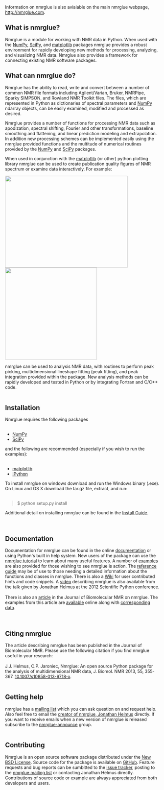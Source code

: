 Information on nmrglue is also avialable on the main nmrglue webpage, http://nmrglue.com.

## What is nmrglue? ##

Nmrglue is a module for working with NMR data in Python. When used with the [NumPy](http://numpy.scipy.org), [SciPy](http://scipy.org), and [matplotlib](http://matplotlib.sourceforge.net/index.html) packages nmrglue provides a robust environment for rapidly developing new methods for processing, analyzing, and visualizing NMR data.  Nmrglue also provides a framework for connecting existing NMR software packages.

## What can nmrglue do? ##

Nmrglue has the ability to read, write and convert between a number of common NMR file formats including Agilent/Varian, Bruker, NMRPipe, Sparky SIMPSON, and Rowland NMR Toolkit files. The files, which are represented in Python as dictionaries of spectral parameters and [NumPy](http://numpy.scipy.org) ndarray objects, can be easily examined, modified and processed as desired.

Nmrglue provides a number of functions for processing NMR data such as apodization, spectral shifting, Fourier and other transformations, baseline smoothing and flattening, and linear prediction modeling and extrapolation. In addition new processing schemes can be implemented easily using the nmrglue provided functions and the multitude of numerical routines provided by the [NumPy](http://numpy.scipy.org) and [SciPy](http://scipy.org) packages.

When used in conjunction with the [matplotlib](http://matplotlib.sourceforge.net/index.html) (or other) python plotting library nmrglue can be used to create publication quality figures of NMR spectrum or examine data interactively.  For example:

<img src='http://nmrglue.com/images/spectrum_2d.png' width='400' height='300'>
<img src='http://nmrglue.com/images/strip_plots.png' height='300'>

nmrglue can be used to analysis NMR data, with routines to perform peak picking, multidimensional lineshape fitting (peak fitting), and peak integration provided within the package. New analysis methods can be rapidly developed and tested in Python or by integrating Fortran and C/C++ code.<br>
<br>
<h2>Installation</h2>

Nmrglue requires the following packages<br>
<br>
<ul><li><a href='http://numpy.scipy.org'>NumPy</a>
</li><li><a href='http://scipy.org'>SciPy</a></li></ul>

and the following are recommended (especially if you wish to run the examples):<br>
<br>
<ul><li><a href='http://matplotlib.sourceforge.net/index.html'>matplotlib</a>
</li><li><a href='http://ipython.scipy.org/moin/'>IPython</a></li></ul>

To install nmrglue on windows download and run the Windows binary (.exe).  On Linux and OS X download the tar.gz file, extract, and run:<br>
<br>
<blockquote>$ python setup.py install</blockquote>

Additional detail on installing nmrglue can be found in the <a href='http://jjhelmus.github.com/nmrglue/current/install.html'>Install Guide</a>.<br>
<br>
<br>
<h2>Documentation</h2>

Documentation for nmrglue can be found in the online <a href='http://jjhelmus.github.com/nmrglue/current/index.html'>documentation</a> or using Python's built in help system. New users of the package can use the <a href='http://jjhelmus.github.com/nmrglue/current/tutorial.html'>nmrglue tutorial</a> to learn about many useful features.  A number of <a href='http://jjhelmus.github.com/nmrglue/current/examples/index.html'>examples</a> are also provided for those wishing to see nmrglue is action.  The <a href='http://jjhelmus.github.com/nmrglue/current/reference/index.html'>reference guide</a> may be of use to those needing a detailed information about the functions and classes in nmrglue. There is also a <a href='https://github.com/jjhelmus/nmrglue/wiki'>Wiki</a> for user contributed hints and code snippets. A <a href='http://www.youtube.com/watch?v=pTxJFvLhHhI'>video</a> describing nmrglue is also available from the talk given by Jonathan Helmus at the 2012 Scientific Python conference.<br>
<br>
There is also an <a href='http://link.springer.com/article/10.1007%2Fs10858-013-9718-x'>article</a> in the Journal of Biomolecular NMR on nmrglue. The examples from this article are <a href='http://jjhelmus.github.com/nmrglue/current/jbnmr_examples/index.html'>available</a> online along with <a href='http://code.google.com/p/nmrglue/downloads/list?q=label:Article-Examples'>corresponding data</a>.<br>
<br>
<br>
<h2>Citing nmrglue</h2>

The article describing nmrglue has been published in the Journal of Biomolecular NMR.  Please use the following citation if you find nmrglue useful in your research:<br>
<br>
J.J. Helmus, C.P. Jaroniec, Nmrglue: An open source Python package for the analysis of multidimensional NMR data, J. Biomol. NMR 2013, 55, 355-367. <a href='http://dx.doi.org/10.1007/s10858-013-9718-x'>10.1007/s10858-013-9718-x</a>.<br>
<br>
<h2>Getting help</h2>

nmrglue has a <a href='http://groups.google.com/group/nmrglue-discuss'>mailing list</a> which you can ask question on and request help.  Also feel free to email the <a href='http://nmrglue.com/jhelmus'>creator of nmrglue, Jonathan Helmus</a> directly. If you want to receive emails when a new version of nmrglue is released subscribe to the <a href='http://groups.google.com/group/nmrglue-announce'>nmrglue-announce</a> group.<br>
<br>
<h2>Contributing</h2>

Nmrglue is an open source software package distributed under the <a href='http://opensource.org/licenses/BSD-3-Clause'>New BSD License</a>. Source code for the package is available on <a href='http://github.com/jjhelmus/nmrglue'>GitHub</a>. Feature requests and bug reports can be sumbitted to the <a href='https://github.com/jjhelmus/nmrglue/issues'>issue tracker</a>, posting to the <a href='http://groups.google.com/group/nmrglue-discuss'>nmrglue mailing list</a> or contacting Jonathan Helmus directly. Contributions of source code or example are always appreciated from both developers and users.